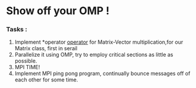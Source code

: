 # Show off your OMP !

### Tasks :

1) Implement *operator [operator](https://en.cppreference.com/w/cpp/language/operators) for Matrix-Vector multiplication,for our Matrix class, first in serail 
2) Parallelize it using OMP, try to employ critical sections as little as possible. 
3) MPI TIME!
4) Implement MPI ping pong program, continually bounce messages off of each other for some time.
